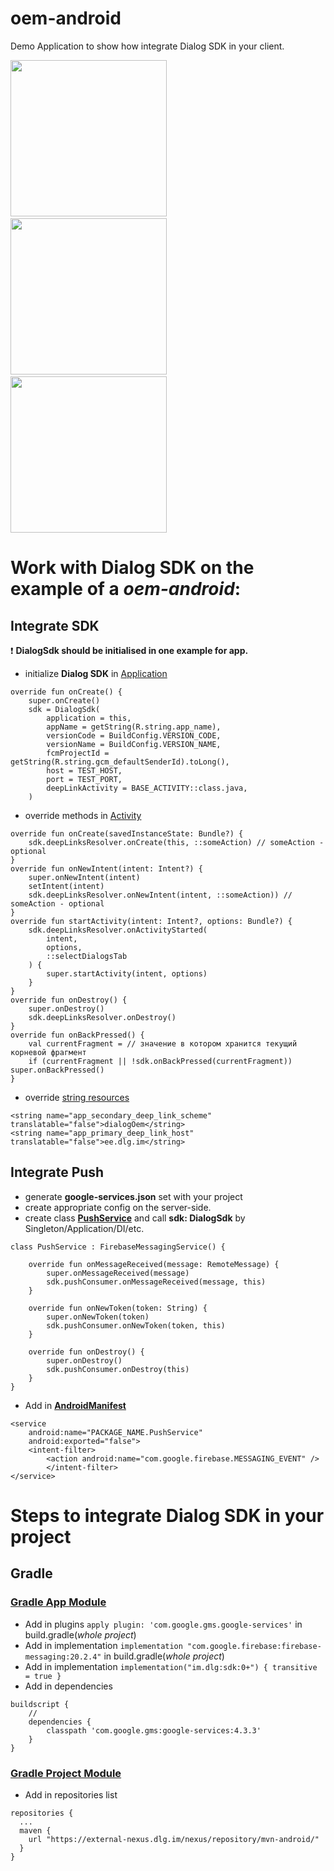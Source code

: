 # oem-android
Demo Application to show how integrate Dialog SDK in your client.

<img src="images/image2.png" width="250" />&nbsp;
<img src="images/image3.png" width="250" />&nbsp;
<img src="images/image4.png" width="250" />

# Work with Dialog SDK on the example of a _oem-android_:
## Integrate SDK

:exclamation: **DialogSdk should be initialised in one example for app.**

 - initialize **Dialog SDK** in [Application](app/src/main/java/ru/example/oem_test/OemTestApplication.kt)
```
override fun onCreate() {
    super.onCreate()
    sdk = DialogSdk(
        application = this,
        appName = getString(R.string.app_name),
        versionCode = BuildConfig.VERSION_CODE,
        versionName = BuildConfig.VERSION_NAME,
        fcmProjectId = getString(R.string.gcm_defaultSenderId).toLong(),
        host = TEST_HOST,
        port = TEST_PORT,
        deepLinkActivity = BASE_ACTIVITY::class.java,
    )
```
 - override methods in [Activity](app/src/main/java/ru/example/oem_test/OemTestActivity.kt)
```
override fun onCreate(savedInstanceState: Bundle?) {
    sdk.deepLinksResolver.onCreate(this, ::someAction) // someAction - optional
}
override fun onNewIntent(intent: Intent?) {
    super.onNewIntent(intent)
    setIntent(intent)
    sdk.deepLinksResolver.onNewIntent(intent, ::someAction)) // someAction - optional
}
override fun startActivity(intent: Intent?, options: Bundle?) {
    sdk.deepLinksResolver.onActivityStarted(
        intent,
        options,
        ::selectDialogsTab
    ) {
        super.startActivity(intent, options)
    }
}
override fun onDestroy() {
    super.onDestroy()
    sdk.deepLinksResolver.onDestroy()
}
override fun onBackPressed() {
    val currentFragment = // значение в котором хранится текущий корневой фрагмент
    if (currentFragment || !sdk.onBackPressed(currentFragment)) super.onBackPressed()
}
```
 - override [string resources](app/src/main/res/values/strings.xml)
```
<string name="app_secondary_deep_link_scheme" translatable="false">dialogOem</string>
<string name="app_primary_deep_link_host" translatable="false">ee.dlg.im</string>
```
## Integrate Push
 - generate **google-services.json** set with your project
 - create appropriate config on the server-side.
 - create class [**PushService**](app/src/main/java/ru/example/oem_test/PushService.kt) and call **sdk: DialogSdk** by Singleton/Application/DI/etc.
```
class PushService : FirebaseMessagingService() {
 
    override fun onMessageReceived(message: RemoteMessage) {
        super.onMessageReceived(message)
        sdk.pushConsumer.onMessageReceived(message, this)
    }
 
    override fun onNewToken(token: String) {
        super.onNewToken(token)
        sdk.pushConsumer.onNewToken(token, this)
    }
 
    override fun onDestroy() {
        super.onDestroy()
        sdk.pushConsumer.onDestroy(this)
    }
}
```
 - Add in [**AndroidManifest**](app/src/main/AndroidManifest.xml)
```
<service
    android:name="PACKAGE_NAME.PushService"
    android:exported="false">
    <intent-filter>
        <action android:name="com.google.firebase.MESSAGING_EVENT" />
        </intent-filter>
</service>
```

# Steps to integrate Dialog SDK in your project
## Gradle
### [Gradle App Module](build.gradle)
 - Add in plugins `apply plugin: 'com.google.gms.google-services'` in build.gradle(*whole project*)
 - Add in implementation `implementation "com.google.firebase:firebase-messaging:20.2.4"` in build.gradle(*whole project*)
 - Add in implementation `implementation("im.dlg:sdk:0+") { transitive = true }` 
 - Add in dependencies
```
buildscript {
    //
    dependencies {
        classpath 'com.google.gms:google-services:4.3.3'
    }
}
```

### [Gradle Project Module](app/build.gradle)
 - Add in repositories list
```
repositories {
  ...
  maven {
    url "https://external-nexus.dlg.im/nexus/repository/mvn-android/"
  }
}
```
